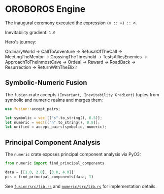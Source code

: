 # OROBOROS Engine

The inaugural ceremony executed the expression `(♀ :: ∞) :: ∅`.

Inevitability gradient: `1.0`

Hero's journey:

OrdinaryWorld -> CallToAdventure -> RefusalOfTheCall -> MeetingTheMentor -> CrossingTheThreshold -> TestsAlliesEnemies -> ApproachToTheInmostCave -> Ordeal -> Reward -> RoadBack -> Resurrection -> ReturnWithTheElixir

## Symbolic-Numeric Fusion

The `fusion` crate accepts `(Invariant, Inevitability_Gradient)` tuples from symbolic and numeric realms and merges them:

```rust
use fusion::accept_pairs;

let symbolic = vec![("s".to_string(), 0.5)];
let numeric = vec![("n".to_string(), 0.8)];
let unified = accept_pairs(symbolic, numeric);
```

## Principal Component Analysis

The `numeric` crate exposes principal component analysis via PyO3:

```python
from numeric import find_principal_components

data = [[1.0, 2.0], [3.0, 4.0]]
pcs = find_principal_components(data, 1)
```

See [`fusion/src/lib.rs`](../fusion/src/lib.rs) and [`numeric/src/lib.rs`](../numeric/src/lib.rs) for implementation details.
